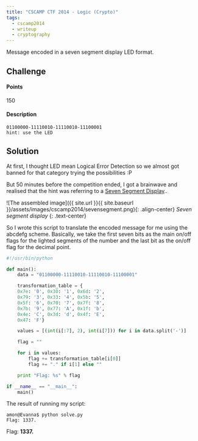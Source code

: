 ```yaml
---
title: "CSCAMP CTF 2014 - Logic (Crypto)"
tags:
  - cscamp2014
  - writeup
  - cryptography
---
```


Message encoded in a seven segment display LED format.

## Challenge

#### Points

150

#### Description

```
01100000-11110010-11110010-11100001
hint: use the LED
```

## Solution

At first, I thought LED mean Logical Error Detection so we almost got banned for
that category trying the possibilities :P

But 50 minutes before the competition ended, I got a brainwave and realised that
the hint was referring to a [Seven Segment Display](https://en.wikipedia.org/wiki/Seven-segment_display)..

![The assembled image]({{ site.url }}{{ site.baseurl }}/assets/images/cscamp2014/sevensegment.png){: .align-center}
*Seven segment display*
{: .text-center}

So I wrote this script to translate the encoded message for me using the abcdefg
scheme. Basically, we take the first seven bits as the main on/off flags for the
lighted segments of the number and the last bit as the on/off flag for the
decimal point.

```python
#!/usr/bin/python

def main():
    data = "01100000-11110010-11110010-11100001"

    transformation_table = {
    0x7e: '0', 0x30: '1', 0x6d: '2',
    0x79: '3', 0x33: '4', 0x5b: '5',
    0x5f: '6', 0x70: '7', 0x7f: '8',
    0x7b: '9', 0x77: 'A', 0x1f: 'b',
    0x4e: 'C', 0x3d: 'd', 0x4f: 'E',
    0x47: 'F'}

    values = [(int(i[:7], 2), int(i[7])) for i in data.split('-')]

    flag = ""

    for i in values:
        flag += transformation_table[i[0]]
        flag += "." if i[1] else ""

    print "Flag: %s" % flag

if __name__ == "__main__":
    main()
```

The result of running my script:

```shell
amon@Evanna$ python solve.py
Flag: 1337.
```

Flag: **1337.**
